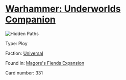 # [Warhammer: Underworlds Companion](https://guidokessels.github.io/wh-underworlds)

  

![Hidden Paths](https://warhammerunderworlds.com/wp-content/uploads/sites/6/2018/03/331_ENG.png)



Type: Ploy

Faction: [Universal](https://guidokessels.github.io/wh-underworlds/factions/universal.md)

Found in: [Magore's Fiends Expansion](https://guidokessels.github.io/wh-underworlds/locations/magores-fiends-expansion.md)

Card number: 331
